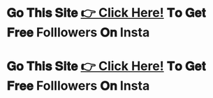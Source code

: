 # 𝐆𝐨 𝐓𝐡𝐢𝐬 𝐒𝐢𝐭𝐞 [👉 Click Here!](https://tinyurl.com/20kinstafollowers) 𝐓𝐨 𝐆𝐞𝐭 𝐅𝐫𝐞𝐞 Folllowers 𝐎𝐧 Insta
# 𝐆𝐨 𝐓𝐡𝐢𝐬 𝐒𝐢𝐭𝐞 [👉 Click Here!](https://tinyurl.com/20kinstafollowers) 𝐓𝐨 𝐆𝐞𝐭 𝐅𝐫𝐞𝐞 Folllowers 𝐎𝐧 Insta
